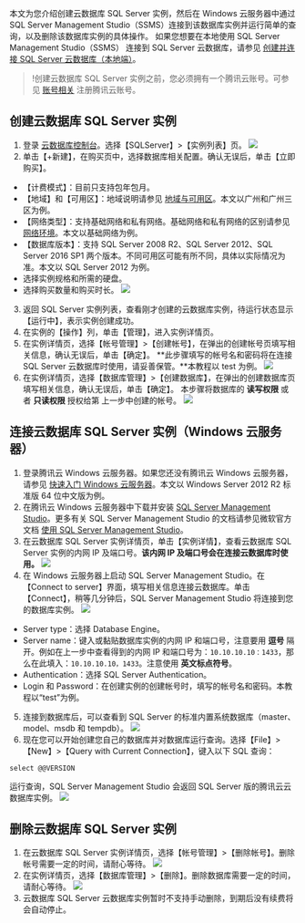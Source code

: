 本文为您介绍创建云数据库 SQL Server 实例，然后在 Windows 云服务器中通过 SQL Server Management Studio（SSMS）连接到该数据库实例并运行简单的查询，以及删除该数据库实例的具体操作。
如果您想要在本地使用 SQL Server Management Studio（SSMS） 连接到 SQL Server 云数据库，请参见 [创建并连接 SQL Server 云数据库（本地端）](https://intl.cloud.tencent.com/document/product/238/11627)。

>!创建云数据库 SQL Server 实例之前，您必须拥有一个腾讯云账号。可参见 [账号相关](https://cloud.tencent.com/document/product/378/17985) 注册腾讯云账号。

## 创建云数据库 SQL Server 实例
1. 登录 [云数据库控制台](https://console.cloud.tencent.com/cdb)。选择【SQLServer】>【实例列表】页。
![](https://main.qcloudimg.com/raw/c8a5843dc5f1ddecb1e7767f848ca895.png)
2. 单击【+新建】，在购买页中，选择数据库相关配置。确认无误后，单击【立即购买】。
 - 【计费模式】：目前只支持包年包月。
 - 【地域】和【可用区】：地域说明请参见 [地域与可用区](https://intl.cloud.tencent.com/document/product/238/7520)。本文以广州和广州三区为例。
 - 【网络类型】：支持基础网络和私有网络。基础网络和私有网络的区别请参见 [网络环境](https://intl.cloud.tencent.com/document/product/213/5227)。本文以基础网络为例。
 - 【数据库版本】：支持 SQL Server 2008 R2、SQL Server 2012、SQL Server 2016 SP1 两个版本。不同可用区可能有所不同，具体以实际情况为准。本文以 SQL Server 2012 为例。
 - 选择实例规格和所需的硬盘。
 - 选择购买数量和购买时长。
![](https://main.qcloudimg.com/raw/85a55961d655af3870919df938dddaf0.png)
3. 返回 SQL Server 实例列表，查看刚才创建的云数据库实例，待运行状态显示【运行中】，表示实例创建成功。
4. 在实例的【操作】列，单击【管理】，进入实例详情页。
5. 在实例详情页，选择【帐号管理】>【创建帐号】，在弹出的创建帐号页填写相关信息，确认无误后，单击【确定】。
**此步骤填写的帐号名和密码将在连接 SQL Server 云数据库时使用，请妥善保管。**本教程以 test 为例。
![](//mc.qcloudimg.com/static/img/1cac253d8eb9029bbaf10aa385b4c0bd/image.png)
6. 在实例详情页，选择【数据库管理】>【创建数据库】，在弹出的创建数据库页填写相关信息，确认无误后，单击【确定】。
本步骤将数据库的 **读写权限** 或者 **只读权限** 授权给第 上一步中创建的帐号。
![](//mc.qcloudimg.com/static/img/8db9f2aaa65978c0e0005739c7861aad/image.png)

## 连接云数据库 SQL Server 实例（Windows 云服务器）
1. 登录腾讯云 Windows 云服务器。如果您还没有腾讯云 Windows 云服务器，请参见 [快速入门 Windows 云服务器](https://intl.cloud.tencent.com/document/product/213/2764)。本文以 Windows Server 2012 R2 标准版 64 位中文版为例。
2. 在腾讯云 Windows 云服务器中下载并安装 [SQL Server Management Studio](https://docs.microsoft.com/en-us/sql/ssms/download-sql-server-management-studio-ssms)。更多有关 SQL Server Management Studio 的文档请参见微软官方文档 [使用 SQL Server Management Studio](https://docs.microsoft.com/zh-cn/sql/database-engine/use-sql-server-management-studio?view=sql-server-2014)。
3. 在云数据库 SQL Server 实例详情页，单击【实例详情】，查看云数据库 SQL Server 实例的内网 IP 及端口号。**该内网 IP 及端口号会在连接云数据库时使用。**
![](https://main.qcloudimg.com/raw/05866d097de8b621b3a27b230ed6de8c.png)
4. 在 Windows 云服务器上启动 SQL Server Management Studio。在【Connect to server】界面，填写相关信息连接云数据库。单击【Connect】，稍等几分钟后，SQL Server Management Studio 将连接到您的数据库实例。
![](//mc.qcloudimg.com/static/img/1cac47c4fc515d30d2cb5a0ef0141e22/image.png)
 - Server type：选择 Database Engine。
 - Server name：键入或黏贴数据库实例的内网 IP 和端口号，注意要用 **逗号** 隔开。例如在上一步中查看得到的内网 IP 和端口号为：`10.10.10.10：1433`，那么在此填入：`10.10.10.10，1433`。注意使用 **英文标点符号**。
 -  Authentication：选择 SQL Server Authentication。
 -  Login 和 Password：在创建实例的创建帐号时，填写的帐号名和密码。本教程以“test”为例。
5. 连接到数据库后，可以查看到 SQL Server 的标准内置系统数据库（master、model、msdb 和 tempdb）。
![](//mc.qcloudimg.com/static/img/a39d9db6f6a4050d1fa4285a53b55157/image.png)
6. 现在您可以开始创建您自己的数据库并对数据库运行查询。选择【File】>【New】>【Query with Current Connection】，键入以下 SQL 查询：
```
select @@VERSION
```
运行查询，SQL Server Management Studio 会返回 SQL Server 版的腾讯云云数据库实例。
![](//mc.qcloudimg.com/static/img/fbf64c03c7addda9c80fdd3dac7bbebb/image.png)

## 删除云数据库 SQL Server 实例
1. 在云数据库 SQL Server 实例详情页，选择【帐号管理】>【删除帐号】。删除帐号需要一定的时间，请耐心等待。
![](//mc.qcloudimg.com/static/img/7ce670ca67766ed32d088b4f733c56b6/image.png)
2. 在实例详情页，选择【数据库管理】>【删除】。删除数据库需要一定的时间，请耐心等待。
![](//mc.qcloudimg.com/static/img/fa68b790fe7a12e1c17bfde648ac6e98/image.png)
3. 云数据库 SQL Server 云数据库实例暂时不支持手动删除，到期后没有续费将会自动停止。

